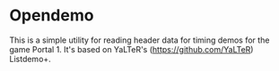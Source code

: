 # Opendemo
This is a simple utility for reading header data for timing demos for the game Portal 1.
It's based on YaLTeR's (https://github.com/YaLTeR) Listdemo+.
